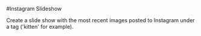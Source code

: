 #Instagram Slideshow

Create a slide show with the most recent images posted to Instagram under a tag ('kitten' for example).
